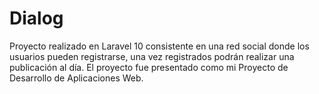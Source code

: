 # Dialog

Proyecto realizado en Laravel 10 consistente en una red social donde los usuarios pueden registrarse, una vez registrados podrán realizar una publicación al día. El proyecto fue presentado como mi Proyecto de Desarrollo de Aplicaciones Web.
